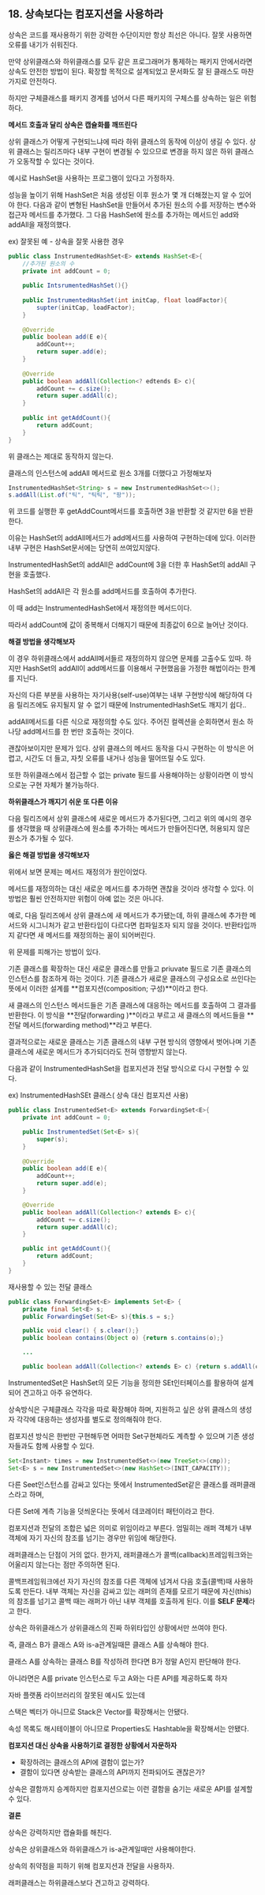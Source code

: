 ## 18. 상속보다는 컴포지션을 사용하라

상속은 코드를 재사용하기 위한 강력한 수단이지만 항상 최선은 아니다. 잘못 사용하면 오류를 내기가 쉬워진다.

만약 상위클래스와 하위클래스를 모두 같은 프로그래머가 통제하는 패키지 안에서라면 상속도 안전한 방법이 된다. 확장할 목적으로 설계되었고 문서화도 잘 된 클래스도 마찬가지로 안전하다.

하지만 구체클래스를 패키지 경계를 넘어서 다른 패키지의 구체스를 상속하는 일은 위험하다.

**메서드 호출과 달리 상속은 캡슐화를 깨뜨린다**

상위 클래스가 어떻게 구현되느냐에 따라 하위 클래스의 동작에 이상이 생길 수 있다. 상위 클래스는 릴리즈마다 내부 구현이 변경될 수 있으므로 변경을 하지 않은 하위 클래스가 오동작할 수 있다는 것이다.

예시로 HashSet을 사용하는 프로그램이 있다고 가정하자.

성능을 높이기 위해 HashSet은 처음 생성된 이후 원소가 몇 개 더해졌는지 알 수 있어야 한다. 다음과 같이 변형된 HashSet을 만들어서 추가된 원소의 수를 저장하는 변수와 접근자 메서드를 추가했다. 그 다음 HashSet에 원소를 추가하는 메서드인 add와 addAll을 재정의했다.

ex) 잘못된 예 - 상속을 잘못 사용한 경우

```java
public class InstrumentedHashSet<E> extends HashSet<E>{
	//추가된 원소의 수
	private int addCount = 0;
	
	public IntsrumentedHashSet(){}
	
	public InstrumentedHashSet(int initCap, float loadFactor){
		supter(initCap, loadFactor);
	}
	
	@Override
	public boolean add(E e){
		addCount++;
		return super.add(e);
	}
	
	@Override 
	public boolean addAll(Collection<? edtends E> c){
		addCount += c.size();
		return super.addAll(c);
	}
	
	public int getAddCount(){
		return addCount;
	}
}
```

위 클래스는 제대로 동작하지 않는다.

클래스의 인스턴스에 addAll 메서드로 원소 3개를 더했다고 가정해보자

```java
InstrumentedHashSet<String> s = new InstrumentedHashSet<>();
s.addAll(List.of("틱", "틱틱", "팡"));
```

위 코드를 실행한 후 getAddCount메서드를 호출하면 3을 반환할 것 같지만 6을 반환한다.

이유는 HashSet의 addAll메서드가 add메서드를 사용하여 구현하는데에 있다.
이러한 내부 구현은 HashSet문서에는 당연히 쓰여있지않다.

InstrumentedHashSet의 addAll은 addCount에 3을 더한 후 HashSet의 addAll 구현을 호출했다.

HashSet의 addAll은 각 원소를 add메서드를 호출하여 추가한다.

이 때 add는 InstrumentedHashSet에서 재정의한 메서드이다.

따라서 addCount에 값이 중복해서 더해지기 때문에 최종값이 6으로 늘어난 것이다.

**해결 방법을 생각해보자**

이 경우 하위클래스에서 addAll메서들르 재정의하지 않으면 문제를 고출수도 있따. 하지만 HashSet의 addAll이 add메서드를 이용해서 구현했음을 가정한 해법이라는 한계를 지닌다.

자신의 다른 부분을 사용하는 자기사용(self-use)여부는 내부 구현방식에 해당하여 다음 릴리즈에도 유지될지 알 수 없기 때문에 InstrumentedHashSet도 깨지기 쉽다..

addAll메서드를 다른 식으로 재정의할 수도 있다.
주어진 컬렉션을 순회하면서 원소 하나당 add메서드를 한 번만 호출하는 것이다.

괜찮아보이지만 문제가 있다. 상위 클래스의 메서드 동작을 다시 구현하는 이 방식은 어렵고, 시간도 더 들고, 자칫 오류를 내거나 성능을 떨어뜨릴 수도 있다.

또한 하위클래스에서 접근할 수 없는 private 필드를 사용해야하는 상황이라면 이 방식으로눈 구현 자체가 불가능하다.

**하위클래스가 깨지기 쉬운 또 다른 이유**

다음 릴리즈에서 상위 클래스에 새로운 메서드가 추가된다면, 그리고 위의 예시의 경우를 생각했을 때 상위클래스에 원소를 추가하는 메서드가 만들어진다면, 허용되지 않은 원소가 추가될 수 있다.

**옳은 해결 방법을 생각해보자**

위에서 보면 문제는 메서드 재정의가 원인이었다.

메서드를 재정의하는 대신 새로운 메서드를 추가하면 괜찮을 것이라 생각할 수 있다. 이 방법은 훨씬 안전하지만 위험이 아예 없는 것은 아니다.

예로, 다음 릴리즈에서 상위 클래스에 새 메서드가 추가됐는데, 하위 클래스에 추가한 메서드와 시그니처가 같고 반환타입이 다르다면 컴파일조자 되지 않을 것이다. 반환타입까지 같다면 새 메서드를 재정의하는 꼴이 되어버린다.

위 문제를 피해가는 방법이 있다.

기존 클래스를 확장하는 대신 새로운 클래스를 만들고 priuvate 필드로 기존 클래스의 인스턴스를 참조하게 하는 것이다. 기존 클래스가 새로운 클래스의 구성요소로 쓰인다는 뜻에서 이러한 설계를 **컴포지션(composition; 구성)**이라고 한다.

새 클래스의 인스턴스 메서드들은 기존 클래스에 대응하는 메서드를 호출하여 그 결과를 반환한다. 이 방식을 **전달(forwarding )**이라고 부르고 새 클래스의 메서드들을 **전달 메서드(forwarding method)**라고 부른다.

결과적으로는 새로운 클래스는 기존 클래스의 내부 구현 방식의 영향에서 벗어나며 기존 클래스에 새로운 메서드가 추가되더라도 전혀 영향받지 않는다.

다음과 같이 InstrumentedHashSet을 컴포지션과 전달 방식으로 다시 구현할 수 있다.

ex) InstrumentedHashSEt 클래스( 상속 대신 컴포지션 사용)

```java
public class InstrumentedSet<E> extends ForwardingSet<E>{
	private int addCount = 0;

	public InstrumentedSet(Set<E> s){
		super(s);
	}
	
	@Override
	public boolean add(E e){
		addCount++;
		return super.add(e);
	}

	@Override
	public boolean addAll(Collection<? extends E> c){
		addCount += c.size();
		return super.addAll(c);
	}

	public int getAddCount(){
		return addCount;
	}
}
```

재사용할 수 있는 전달 클래스

```java
public class ForwardingSet<E> implements Set<E> {
	private final Set<E> s;
	public ForwardingSet(Set<E> s){this.s = s;}

	public void clear() { s.clear();}
	public boolean contains(Object o) {return s.contains(o);}

	...

	public boolean addAll(Collection<? extends E> c) {return s.addAll(c);}
```

InstrumentedSet은 HashSet의 모든 기능을 정의한 SEt인터페이스를 활용하여 설계되어 견고하고 아주 유연하다.

상속방식은 구체클래스 각각을 따로 확장해야 하며, 지원하고 싶은 상위 클래스의 생성자 각각에 대응하는 생성자를 별도로 정의해줘야 한다.

컴포지션 방식은 한번만 구현해두면 어떠한 Set구현체라도 계측할 수 있으며 기존 생성자들과도 함께 사용할 수 있다.

```java
Set<Instant> times = new InstrumentedSet<>(new TreeSet<>(cmp));
Set<E> s = new InstrumentedSet<>(new HashSet<>(INIT_CAPACITY));
```

다른 Seet인스턴스를 감싸고 있다는 뜻에서 InstrumentedSet같은 클래스를 래퍼클래스라고 하며,

다른 Set에 계측 기능을 덧씌운다는 뜻에서 데코레이터 패턴이라고 한다.

컴포지션과 전달의 조합은 넓은 의미로 위임이라고 부른다. 엄밀히는 래퍼 객체가 내부 객체에 자기 자신의 참조를 넘기는 경우만 위임에 해당한다.

래퍼클래스는 단점이 거의 없다.
한가지, 래퍼클래스가 콜백(callback)프레임워크와는 어울리지 않는다는 점만 주의하면 된다.

콜백프레임워크에선 자기 자신의 참조를 다른 객체에 넘겨서 다음 호출(콜백)때 사용하도록 만든다. 내부 객체는 자신을 감싸고 있는 래퍼의 존재를 모르기 때문에 자신(this)의 참조를 넘기고 콜백 때는 래퍼가 아닌 내부 객체를 호출하게 된다. 이를 **SELF 문제**라고 한다.

상속은 하위클래스가 상위클래스의 진짜 하위타입인 상황에서만 쓰여야 한다.

즉, 클래스 B가 클래스 A와 is-a관계일때믄 클래스 A를 상속해야 한다.

클래스 A를 상속하는 클래스 B를 작성하려 한다면 B가 정말 A인지 판단해야 한다.

아니라면은 A를 private 인스턴스로 두고 A와는 다른 API를 제공하도록 하자

자바 플랫폼 라이브러리의 잘못된 예시도 있는데

스택은 벡터가 아니므로 Stack은 Vector를 확장해서는 안됐다.

속성 목록도 해시테이블이 아니므로 Properties도 Hashtable을 확장해서는 안됐다.

**컴포지션 대신 상속을 사용하기로 결정한 상황에서 자문하자**

- 확장하려는 클래스의 API에 결함이 없는가?
- 결함이 있다면 상속받는 클래스의 API까지 전파되어도 괜찮은가?

상속은 결함까지 승계하지만 컴포지션으로는 이런 결함을 숨기는 새로운 API를 설계할 수 있다.

**결론**

상속은 강력하지만 캡슐화를 해친다.

상속은 상위클래스와 하위클래스가 is-a관계일때만 사용해야한다.

상속의 취약점을 피하기 위해 컴포지션과 전달을 사용하자.

래퍼클래스는 하위클래스보다 견고하고 강력하다.